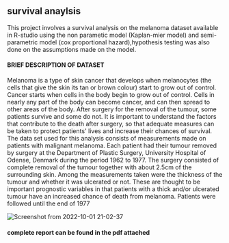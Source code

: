 ## survival anaylsis 
This project involves a survival analysis on the melanoma dataset available in R-studio using the non parametic model (Kaplan-mier model)
and semi-parametric model (cox proportional hazard),hypothesis testing was also done on the assumptions made on the model.

#### BRIEF DESCRIPTION OF DATASET
Melanoma is a type of skin cancer that develops when melanocytes (the cells that give the skin its tan
or brown colour) start to grow out of control. Cancer starts when cells in the body begin to grow out of
control. Cells in nearly any part of the body can become cancer, and can then spread to other areas of the
body. After surgery for the removal of the tumour, some patients survive and some do not. It is important to
understand the factors that contribute to the death after surgery, so that adequate measures can be taken to
protect patients' lives and increase their chances of survival.
The data set used for this analysis consists of measurements made on patients with malignant melanoma.
Each patient had their tumour removed by surgery at the Department of Plastic Surgery, University Hospital of
Odense, Denmark during the period 1962 to 1977. The surgery consisted of complete removal of the tumour
together with about 2.5cm of the surrounding skin. Among the measurements taken were the thickness of the
tumour and whether it was ulcerated or not. These are thought to be important prognostic variables in that
patients with a thick and/or ulcerated tumour have an increased chance of death from melanoma. Patients
were followed until the end of 1977

![Screenshot from 2022-10-01 21-02-37](https://user-images.githubusercontent.com/74934494/193424624-45e389d4-b60c-4f7e-b936-34b5e28a24b8.png)

#### complete report can be found in the pdf attached 

